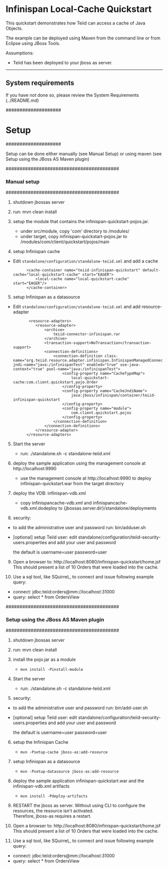 Infinispan Local-Cache Quickstart
================================

This quickstart demonstrates how Teiid can access a cache of Java Objects.

The example can be deployed using Maven from the command line or from Eclipse using
JBoss Tools.

Assumptions:
-  Teiid has been deployed to your jboss as server.

-------------------
System requirements
-------------------

If you have not done so, please review the System Requirements (../README.md)


####################
#   Setup
####################

Setup can be done either manually (see Manual Setup) or using maven (see Setup using the JBoss AS Maven plugin) 


#########################################
### Manual setup
#########################################

1) shutdown jbossas server

2) run:  mvn clean install

3) setup the module that contains the infinispan-quickstart-pojos.jar.
	-	under  src/module,  copy 'com' directory to <jbossas-dir>/modules/
	-   under  target, copy  infinispan-quickstart-pojos.jar to <jbossas-dir>/modules/com/client/quickstart/pojos/main

4) setup Infinispan cache

* Edit `standalone/configuration/standalone-teiid.xml` and add a cache

            <cache-container name="teiid-infinispan-quickstart" default-cache="local-quickstart-cache" start="EAGER">
                <local-cache name="local-quickstart-cache" start="EAGER"/>
            </cache-container>
            
5) setup Infinispan as a datasource

* Edit `standalone/configuration/standalone-teiid.xml` and add resource-adapter

             <resource-adapters>
                <resource-adapter>
                    <archive>
                        teiid-connector-infinispan.rar
                    </archive>
                    <transaction-support>NoTransaction</transaction-support>
                    <connection-definitions>
                        <connection-definition class-name="org.teiid.resource.adapter.infinispan.InfinispanManagedConnectionFactory" jndi-name="java:/infinispanTest" enabled="true" use-java-context="true" pool-name="java:/infinispanTest">
                            <config-property name="CacheTypeMap">
                                local-quickstart-cache:com.client.quickstart.pojo.Order
                            </config-property>
                            <config-property name="CacheJndiName">
                                java:jboss/infinispan/container/teiid-infinispan-quickstart
                            </config-property>
                            <config-property name="module">
                                com.client.quickstart.pojos
                            </config-property>
                        </connection-definition>
                    </connection-definitions>
                </resource-adapter>
            </resource-adapters>

            
5) Start the server

	*  run:  ./standalone.sh -c standalone-teiid.xml

6) deploy the sample application using the management console at http://localhost:9990

	* use the management console at http://localhost:9990 to deploy infinispan-quickstart.war from the target directory
	
7) deploy the VDB: infinispan-vdb.xml

	* copy infinispancache-vdb.xml and infinispancache-vdb.xml.dodeploy to {jbossas.server.dir}/standalone/deployments	

8) security:

-  to add the administrative user and password run: bin/adduser.sh   
-  [optional] setup Teiid user:  edit standalone/configuration/teiid-security-users.properties and add your user and password

	the default is username=user   password=user

9) Open a browser to:  http://localhost:8080/infinispan-quickstart/home.jsf
This should present a list of 10 Orders that were loaded into the cache.

10) Use a sql tool, like SQuirreL, to connect and issue following example query:

-  connect:  jdbc:teiid:orders@mm://localhost:31000
-  query: select * from OrdersView



#########################################
### Setup using the JBoss AS Maven plugin
#########################################

1) shutdown jbossas server

2) run:  mvn clean install

3) install the pojo.jar as a module

	*  `mvn install -Pinstall-module`


4) Start the server

	*  run:  ./standalone.sh -c standalone-teiid.xml
	
5) security:

-  to add the administrative user and password run: bin/add-user.sh   
-  [optional] setup Teiid user:  edit standalone/configuration/teiid-security-users.properties and add your user and password

	the default is username=user   password=user
	

6) setup the Infinispan Cache

    * `mvn -Psetup-cache jboss-as:add-resource` 
    
7) setup Infinispan as a datasource
    
    * `mvn -Psetup-datasource jboss-as:add-resource`  
    
8) deploy the sample application infinispan-quickstart.war and the infinispan-vdb.xml artifacts

	* `mvn install -Pdeploy-artifacts`
	
9) RESTART the jboss as server.  Without using CLI to configure the resources, the resource isn't activated.  
		Therefore, jboss-as requires a restart.
	
10) Open a browser to:  http://localhost:8080/infinispan-quickstart/home.jsf
   This should present a list of 10 Orders that were loaded into the cache.

11) Use a sql tool, like SQuirreL, to connect and issue following example query:

-  connect:  jdbc:teiid:orders@mm://localhost:31000
-  query: select * from OrdersView

